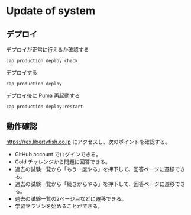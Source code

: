 # Update of system

## デプロイ

デプロイが正常に行えるか確認する

```
cap production deploy:check
```

デプロイする

```
cap production deploy
```

デプロイ後に Puma 再起動する

```
cap production deploy:restart
```

## 動作確認

https://rex.libertyfish.co.jp にアクセスし、次のポイントを確認する。

* GitHub account でログインできる。
* Gold チャレンジから問題に回答できる。
* 過去の試験一覧から「もう一度やる」を押下して、回答ページに遷移できる。
* 過去の試験一覧から「続きからやる」を押下して、回答ページに遷移できる。
* 過去の試験一覧の2ページ目などに遷移できる。
* 学習マラソンを始めることができる。
